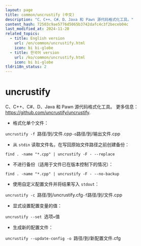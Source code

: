 ```yaml
---
layout: page
title: common/uncrustify (中文)
description: "C、C++、C#、D、Java 和 Pawn 源代码格式化工具。"
content_hash: 72503c9ae5776d5065b3742dafc4c3f2beceb04c
last_modified_at: 2024-11-20
related_topics:
  - title: English version
    url: /en/common/uncrustify.html
    icon: bi bi-globe
  - title: 한국어 version
    url: /ko/common/uncrustify.html
    icon: bi bi-globe
tldri18n_status: 2
---
```

# uncrustify

C、C++、C#、D、Java 和 Pawn 源代码格式化工具。
更多信息：<https://github.com/uncrustify/uncrustify>.

- 格式化单个文件：

`uncrustify -f `<span class="tldr-var badge badge-pill bg-dark-lm bg-white-dm text-white-lm text-dark-dm font-weight-bold">路径/到/文件.cpp</span>` -o `<span class="tldr-var badge badge-pill bg-dark-lm bg-white-dm text-white-lm text-dark-dm font-weight-bold">路径/到/输出文件.cpp</span>

- 从 `stdin` 读取文件名，在写回原始文件路径之前创建备份：

`find . -name "*.cpp" | uncrustify -F - --replace`

- 不进行备份（适用于文件已在版本控制下的情况）：

`find . -name "*.cpp" | uncrustify -F - --no-backup`

- 使用自定义配置文件并将结果写入 `stdout`：

`uncrustify -c `<span class="tldr-var badge badge-pill bg-dark-lm bg-white-dm text-white-lm text-dark-dm font-weight-bold">路径/到/uncrustify.cfg</span>` -f `<span class="tldr-var badge badge-pill bg-dark-lm bg-white-dm text-white-lm text-dark-dm font-weight-bold">路径/到/文件.cpp</span>

- 显式设置配置变量的值：

`uncrustify --set `<span class="tldr-var badge badge-pill bg-dark-lm bg-white-dm text-white-lm text-dark-dm font-weight-bold">选项</span>`=`<span class="tldr-var badge badge-pill bg-dark-lm bg-white-dm text-white-lm text-dark-dm font-weight-bold">值</span>

- 生成新的配置文件：

`uncrustify --update-config -o `<span class="tldr-var badge badge-pill bg-dark-lm bg-white-dm text-white-lm text-dark-dm font-weight-bold">路径/到/新配置文件.cfg</span>
